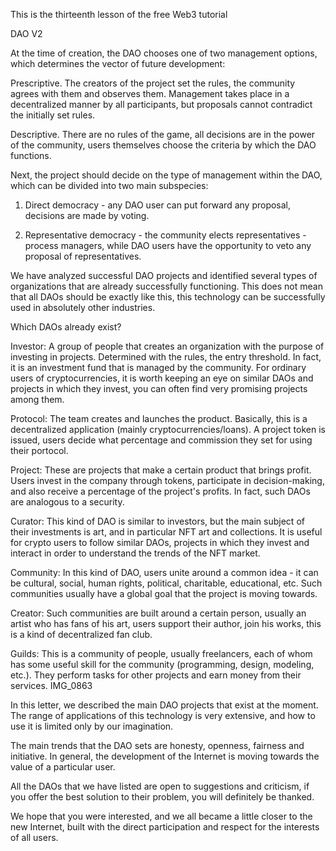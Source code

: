 This is the thirteenth lesson of the free Web3 tutorial

DAO V2

At the time of creation, the DAO chooses one of two management options, which determines the vector of future development:

Prescriptive. The creators of the project set the rules, the community agrees with them and observes them. Management takes place in a decentralized manner by all participants, but proposals cannot contradict the initially set rules.

Descriptive. There are no rules of the game, all decisions are in the power of the community, users themselves choose the criteria by which the DAO functions.

Next, the project should decide on the type of management within the DAO, which can be divided into two main subspecies:

1. Direct democracy - any DAO user can put forward any proposal, decisions are made by voting.

2. Representative democracy - the community elects representatives - process managers, while DAO users have the opportunity to veto any proposal of representatives.

We have analyzed successful DAO projects and identified several types of organizations that are already successfully functioning. This does not mean that all DAOs should be exactly like this, this technology can be successfully used in absolutely other industries.

Which DAOs already exist?

Investor: A group of people that creates an organization with the purpose of investing in projects. Determined with the rules, the entry threshold. In fact, it is an investment fund that is managed by the community. For ordinary users of cryptocurrencies, it is worth keeping an eye on similar DAOs and projects in which they invest, you can often find very promising projects among them.

Protocol: The team creates and launches the product. Basically, this is a decentralized application (mainly cryptocurrencies/loans). A project token is issued, users decide what percentage and commission they set for using their portocol.

Project: These are projects that make a certain product that brings profit. Users invest in the company through tokens, participate in decision-making, and also receive a percentage of the project's profits. In fact, such DAOs are analogous to a security.

Curator: This kind of DAO is similar to investors, but the main subject of their investments is art, and in particular NFT art and collections. It is useful for crypto users to follow similar DAOs, projects in which they invest and interact in order to understand the trends of the NFT market.

Community: In this kind of DAO, users unite around a common idea - it can be cultural, social, human rights, political, charitable, educational, etc. Such communities usually have a global goal that the project is moving towards.

Creator: Such communities are built around a certain person, usually an artist who has fans of his art, users support their author, join his works, this is a kind of decentralized fan club.

Guilds: This is a community of people, usually freelancers, each of whom has some useful skill for the community (programming, design, modeling, etc.). They perform tasks for other projects and earn money from their services.
IMG_0863

In this letter, we described the main DAO projects that exist at the moment. The range of applications of this technology is very extensive, and how to use it is limited only by our imagination.

The main trends that the DAO sets are honesty, openness, fairness and initiative. In general, the development of the Internet is moving towards the value of a particular user.

All the DAOs that we have listed are open to suggestions and criticism, if you offer the best solution to their problem, you will definitely be thanked.

We hope that you were interested, and we all became a little closer to the new Internet, built with the direct participation and respect for the interests of all users.
